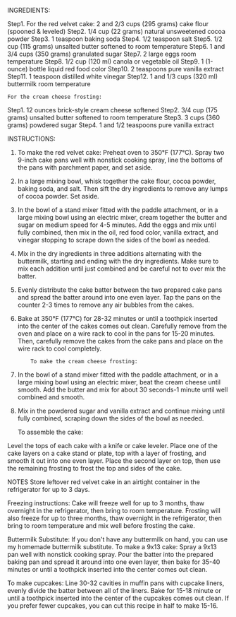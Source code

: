 INGREDIENTS:


Step1. For the red velvet cake:
2 and 2/3 cups (295 grams) cake flour (spooned & leveled)
Step2. 1/4 cup (22 grams) natural unsweetened cocoa powder
Step3. 1 teaspoon baking soda
 Step4. 1/2 teaspoon salt
Step5. 1/2 cup (115 grams) unsalted butter softened to room temperature
Step6. 1 and 3/4 cups (350 grams) granulated sugar
Step7. 2 large eggs room temperature
Step8. 1/2 cup (120 ml) canola or vegetable oil
Step9. 1 (1-ounce) bottle liquid red food color
Step10. 2 teaspoons pure vanilla extract
Step11. 1 teaspoon distilled white vinegar
Step12. 1 and 1/3 cups (320 ml) buttermilk room temperature

    For the cream cheese frosting:
Step1. 12 ounces brick-style cream cheese softened
Step2. 3/4 cup (175 grams) unsalted butter softened to room temperature
Step3. 3 cups (360 grams) powdered sugar
Step4. 1 and 1/2 teaspoons pure vanilla extract


INSTRUCTIONS:


 1. To make the red velvet cake:
Preheat oven to 350°F (177°C). Spray two 9-inch cake pans well with nonstick cooking spray, line the bottoms of the pans with parchment paper, and set aside.
2. In a large mixing bowl, whisk together the cake flour, cocoa powder, baking soda, and salt. Then sift the dry ingredients to remove any lumps of cocoa powder. Set aside.
3. In the bowl of a stand mixer fitted with the paddle attachment, or in a large mixing bowl using an electric mixer, cream together the butter and sugar on medium speed for 4-5 minutes. Add the eggs and mix until fully combined, then mix in the oil, red food color, vanilla extract, and vinegar stopping to scrape down the sides of the bowl as needed.
4. Mix in the dry ingredients in three additions alternating with the buttermilk, starting and ending with the dry ingredients. Make sure to mix each addition until just combined and be careful not to over mix the batter.
5. Evenly distribute the cake batter between the two prepared cake pans and spread the batter around into one even layer. Tap the pans on the counter 2-3 times to remove any air bubbles from the cakes.
6. Bake at 350°F (177°C) for 28-32 minutes or until a toothpick inserted into the center of the cakes comes out clean. Carefully remove from the oven and place on a wire rack to cool in the pans for 15-20 minutes. Then, carefully remove the cakes from the cake pans and place on the wire rack to cool completely. 

           To make the cream cheese frosting:

1. In the bowl of a stand mixer fitted with the paddle attachment, or in a large mixing bowl using an electric mixer, beat the cream cheese until smooth. Add the butter and mix for about 30 seconds-1 minute until well combined and smooth. 
2. Mix in the powdered sugar and vanilla extract and continue mixing until fully combined, scraping down the sides of the bowl as needed.

     To assemble the cake:

Level the tops of each cake with a knife or cake leveler. Place one of the cake layers on a cake stand or plate, top with a layer of frosting, and smooth it out into one even layer. Place the second layer on top, then use the remaining frosting to frost the top and sides of the cake.

NOTES
Store leftover red velvet cake in an airtight container in the refrigerator for up to 3 days.

Freezing instructions: Cake will freeze well for up to 3 months, thaw overnight in the refrigerator, then bring to room temperature. Frosting will also freeze for up to three months, thaw overnight in the refrigerator, then bring to room temperature and mix well before frosting the cake.

Buttermilk Substitute: If you don't have any buttermilk on hand, you can use my homemade buttermilk substitute. 
To make a 9x13 cake: Spray a 9x13 pan well with nonstick cooking spray. Pour the batter into the prepared baking pan and spread it around into one even layer, then bake for 35-40 minutes or until a toothpick inserted into the center comes out clean.

To make cupcakes: Line 30-32 cavities in muffin pans with cupcake liners, evenly divide the batter between all of the liners. Bake for 15-18 minute or until a toothpick inserted into the center of the cupcakes comes out clean. If you prefer fewer cupcakes, you can cut this recipe in half to make 15-16.
